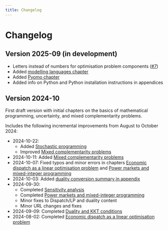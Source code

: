 ```yaml
---
title: Changelog
---
```


# Changelog

## Version 2025-09 (in development)

* Letters instead of numbers for optimisation problem components ([#7](https://github.com/sjpfenninger/modelling-energy-systems/issues/7))
* Added [modelling languages chapter](tools/modelling-languages.md)
* Added [Pyomo chapter](tools/pyomo.ipynb)
* Added info on Python and Python installation instructions in appendices

## Version 2024-10

First draft version with initial chapters on the basics of mathematical programming, uncertainty, and mixed complementarity problems.

Includes the following incremental improvements from August to October 2024:

* 2024-10-22:
    * Added [Stochastic programming](advanced/stochastic-programming.md)
    * Improved [Mixed complementarity problems](advanced/mixed-complementarity.md)
* 2024-10-11: Added [Mixed complementarity problems](advanced/mixed-complementarity.md)
* 2024-10-07: Fixed typos and minor errors in chapters [Economic dispatch as a linear optimisation problem](basics/dispatch-lp.md) and [Power markets and mixed-integer programming](basics/markets-milp.md)
* 2024-10-03: Added [duality conversion summary in appendix](appendix/duality-conversion.md)
* 2024-09-30:
    * Completed [Sensitivity analysis](basics/sensitivity-analysis.md)
    * Completed [Power markets and mixed-integer programming](basics/markets-milp.md)
    * Minor fixes to Dispatch/LP and duality content
    * Minor URL changes and fixes
* 2024-09-09: Completed [Duality and KKT conditions](basics/duality-kkts.md)
* 2024-08-02: Completed [Economic dispatch as a linear optimisation problem](basics/dispatch-lp.md)

